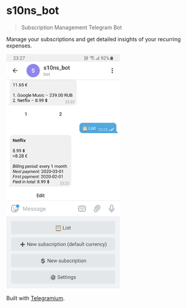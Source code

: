 # s10ns_bot
> Subscription Management Telegram Bot

Manage your subscriptions and get detailed insights of your recurring expenses.

![](screenshot.png)

Built with [Telegramium](https://github.com/apimorphism/telegramium).
